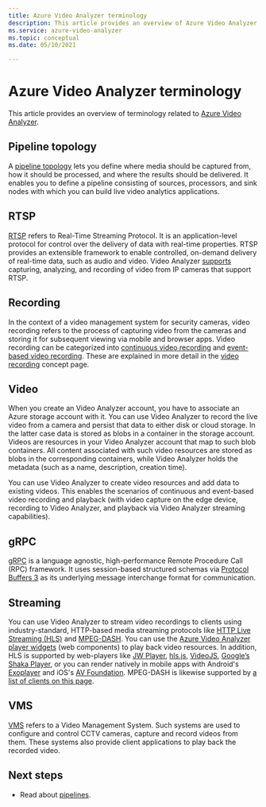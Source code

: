 ```yaml
---
title: Azure Video Analyzer terminology
description: This article provides an overview of Azure Video Analyzer terminology.
ms.service: azure-video-analyzer
ms.topic: conceptual
ms.date: 05/10/2021

---
```

# Azure Video Analyzer terminology

This article provides an overview of terminology related to [Azure Video Analyzer](overview.md).

## Pipeline topology

A [pipeline topology](pipeline.md) lets you define where media should be captured from, how it should be processed, and where the results should be delivered. It enables you to define a pipeline consisting of sources, processors, and sink nodes with which you can build live video analytics applications. 

## RTSP

[RTSP](https://tools.ietf.org/html/rfc2326) refers to Real-Time Streaming Protocol. It is an application-level protocol for control over the delivery of data with real-time properties. RTSP provides an extensible framework to enable controlled, on-demand delivery of real-time data, such as audio and video. Video Analyzer [supports](pipeline.md#rtsp-source) capturing, analyzing, and recording of video from IP cameras that support RTSP.


## Recording

In the context of a video management system for security cameras, video recording refers to the process of capturing video from the cameras and storing it for subsequent viewing via mobile and browser apps. Video recording can be categorized into [continuous video recording](continuous-video-recording.md) and [event-based video recording](event-based-video-recording-concept.md). These are explained in more detail in the [video recording](video-recording.md) concept page.

## Video

When you create an Video Analyzer account, you have to associate an Azure storage account with it. You can use Video Analyzer to record the live video from a camera and persist that data to either disk or cloud storage. In the latter case data is stored as blobs in a container in the storage account. Videos are resources in your Video Analyzer account that map to such blob containers. All content associated with such video resources are stored as blobs in the corresponding containers, while Video Analyzer holds the metadata (such as a name, description, creation time).

You can use Video Analyzer to create video resources and add data to existing videos. This enables the scenarios of continuous and event-based video recording and playback (with video capture on the edge device, recording to Video Analyzer, and playback via Video Analyzer streaming capabilities).

## gRPC

[gRPC](https://grpc.io/docs/guides/) is a language agnostic, high-performance Remote Procedure Call (RPC) framework. It uses session-based structured schemas via [Protocol Buffers 3](https://developers.google.com/protocol-buffers/docs/proto3) as its underlying message interchange format for communication.

## Streaming

You can use Video Analyzer to stream video recordings to clients using industry-standard, HTTP-based media streaming protocols like [HTTP Live Streaming (HLS)](https://developer.apple.com/streaming/) and [MPEG-DASH](https://dashif.org/about/). You can use the [Azure Video Analyzer player widgets](https://github.com/Azure/video-analyzer/blob/main/widgets/readme.md) (web components) to play back video resources. In addition, HLS is supported by web-players like [JW Player](https://www.jwplayer.com/), [hls.js](https://github.com/video-dev/hls.js/), [VideoJS](https://videojs.com/), [Google’s Shaka Player](https://github.com/google/shaka-player), or you can render natively in mobile apps with Android's [Exoplayer](https://github.com/google/ExoPlayer) and iOS's [AV Foundation](https://developer.apple.com/av-foundation/). MPEG-DASH is likewise supported by [a list of clients on this page](https://dashif.org/clients/).

## VMS

[VMS](https://en.wikipedia.org/wiki/Video_management_system) refers to a Video Management System. Such systems are used to configure and control CCTV cameras, capture and record videos from them. These systems also provide client applications to play back the recorded video.

## Next steps

- Read about [pipelines](pipeline.md).
